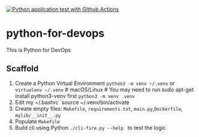 [![Python application test with Github Actions](https://github.com/namaimichael/python-for-devops/actions/workflows/devops.yml/badge.svg)](https://github.com/namaimichael/python-for-devops/actions/workflows/devops.yml)

# python-for-devops
This is Python for DevOps 

## Scaffold 

1. Create a Python Virtual Environment `python3 -m venv ~/.venv` or `virtualenv ~/.venv` # macOS/Linux # You may need to run sudo apt-get install python3-venv first
`python3 -m venv .venv`
2. Edit my ~/.bashrc  `source ~/.venv/bin/activate 
3. Create empty files: `Makefile`, `requirements.txt`, `main.py`,`Dockerfile`, `mylib/__init__.py` 
4. Populate `Makefile`
5. Build cli using Python `./cli-fire.py --help ` to test the logic 
